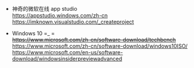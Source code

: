 - 神奇的微软在线 app studio  
https://appstudio.windows.com/zh-cn  
https://imknown.visualstudio.com/_createproject  

- Windows 10 =_ =  
~~https://www.microsoft.com/zh-cn/software-download/techbench~~  
https://www.microsoft.com/zh-cn/software-download/windows10ISO/  
https://www.microsoft.com/en-us/software-download/windowsinsiderpreviewadvanced  
